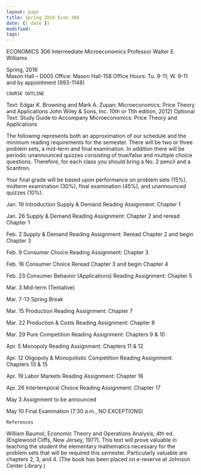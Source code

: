 ```yaml
---
layout: page
title: Spring 2016 Econ 306
date: {{ date }}
modified:
tags: 
---
```


ECONOMICS 306
Intermediate Microeconomics
Professor Walter E. Williams

Spring, 2016        
Mason Hall – D005                					Office: Mason Hall-158 
                			Office Hours: Tu. 9-11; W. 9-11
                			and by appointment (993-1148)

	COURSE OUTLINE

Text: Edgar K. Browning and Mark A. Zupan: Microeconomics: Price Theory and Applications John Wiley & Sons, Inc. 10th or 11th edition, 2012)
Optional Text: Study Guide to Accompany Microeconomics: Price Theory and Applications 

The following represents both an approximation of our schedule and the minimum reading requirements for the semester.  There will be two or three problem sets, a mid-term and final examination.  In addition there will be periodic unannounced quizzes consisting of true/false and multiple choice questions.  Therefore, for each class you should bring a No. 2 pencil and a Scantron.

Your final grade will be based upon performance on problem sets (15%), midterm examination (30%), final examination (45%), and unannounced quizzes (10%).

Jan. 19		            Introduction Supply & Demand
Reading Assignment: Chapter 1

Jan. 26 		Supply & Demand 
Reading Assignment: Chapter 2 and reread Chapter 1  

Feb. 2			Supply & Demand
Reading Assignment: Reread Chapter 2 and begin 
Chapter 3

Feb. 9	 	   	Consumer Choice
Reading Assignment: Chapter 3

Feb. 16  		Consumer Choice
Reread Chapter 3 and begin Chapter 4

Feb. 23		Consumer Behavior (Applications)
Reading Assignment: Chapter 5

Mar. 3			Mid-term (Tentative)

Mar. 7-13	 	Spring Break	

 
Mar. 15		Production
Reading Assignment: Chapter 7

Mar. 22		Production & Costs
Reading Assignment: Chapter 8
 		
Mar. 29  		Pure Competition
Reading Assignment: Chapters 9 & 10

Apr. 5  		Monopoly 
Reading Assignment: Chapters 11 & 12

Apr. 12	   	Oligopoly & Monopolistic Competition
Reading Assignment: Chapters 13 & 15

Apr. 19 		Labor Markets
Reading Assignment: Chapter 16

Apr. 26	            Intertemporal Choice
Reading Assignment: Chapter 17

May 3            	            Assignment to be announced

May 10		Final Examination (7:30 a.m., NO EXCEPTIONS)

	References

William Baumol, Economic Theory and Operations Analysis, 4th ed. (Englewood Cliffs, New Jersey, 1977).  This text will prove valuable in teaching the student the elementary mathematics necessary for the problem sets that will be required this semester. Particularly valuable are chapters 2, 3, and 4. (The book has been placed on e-reserve at Johnson Center Library.)


